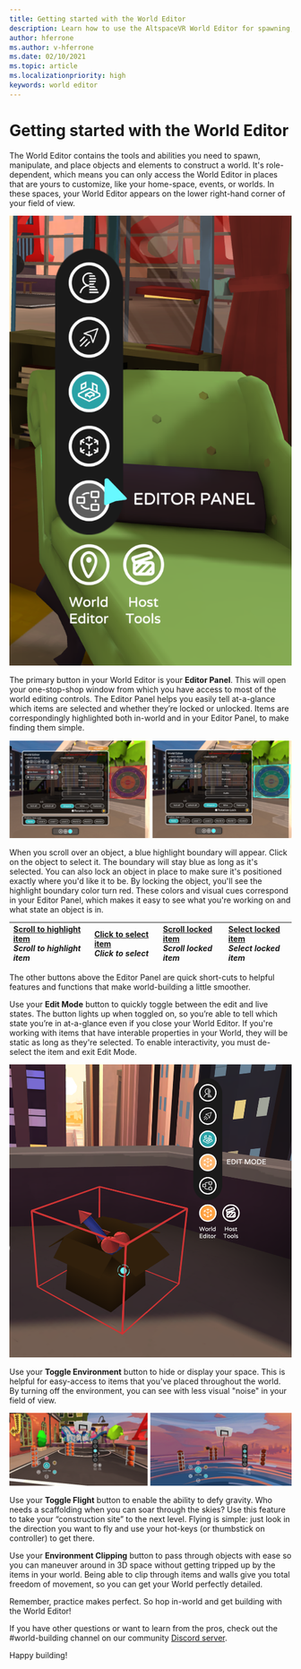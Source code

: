 ```yaml
---
title: Getting started with the World Editor
description: Learn how to use the AltspaceVR World Editor for spawning, manipulating, and placing objects in your worlds.
author: hferrone
ms.author: v-hferrone
ms.date: 02/10/2021
ms.topic: article
ms.localizationpriority: high
keywords: world editor
---
```


# Getting started with the World Editor

The World Editor contains the tools and abilities you need to spawn, manipulate, and place objects and elements to construct a world. It's role-dependent, which means you can only access the World Editor in places that are yours to customize, like your home-space, events, or worlds. In these spaces, your World Editor appears on the lower right-hand corner of your field of view.

![World editor panel options](images/world-editor-img-01.png)

The primary button in your World Editor is your **Editor Panel**. This will open your one-stop-shop window from which you have access to most of the world editing controls. The Editor Panel helps you easily tell at-a-glance which items are selected and whether they’re locked or unlocked. Items are correspondingly highlighted both in-world and in your Editor Panel, to make finding them simple. 

![World editor window](images/world-editor-img-02.png)

When you scroll over an object, a blue highlight boundary will appear. Click on the object to select it. The boundary will stay blue as long as it's selected. You can also lock an object in place to make sure it's positioned exactly where you'd like it to be. By locking the object, you'll see the highlight boundary color turn red. These colors and visual cues correspond in your Editor Panel, which makes it easy to see what you're working on and what state an object is in.

| [Scroll to highlight item](images/world-editor-img-03.png) </br> *Scroll to highlight item*| [Click to select item](images/world-editor-img-04.png) </br> *Click to select* | [Scroll locked item](images/world-editor-img-05.png) </br> *Scroll locked item* | [Select locked item](images/world-editor-img-06.png) </br> *Select locked item* |
|:---|:---|:---|:---|

The other buttons above the Editor Panel are quick short-cuts to helpful features and functions that make world-building a little smoother. 

Use your **Edit Mode** button to quickly toggle between the edit and live states. The button lights up when toggled on, so you’re able to tell which state you’re in at-a-glance even if you close your World Editor. If you're working with items that have interable properties in your World, they will be static as long as they're selected. To enable interactivity, you must de-select the item and exit Edit Mode.

![Object with edit mode selected](images/world-editor-img-07.png)

Use your **Toggle Environment** button to hide or display your space. This is helpful for easy-access to items that you've placed throughout the world. By turning off the environment, you can see with less visual "noise" in your field of view.

![Toggle environment button to hide or display space](images/world-editor-img-08.png)

Use your **Toggle Flight** button to enable the ability to defy gravity. Who needs a scaffolding when you can soar through the skies? Use this feature to take your “construction site” to the next level. Flying is simple: just look in the direction you want to fly and use your hot-keys (or thumbstick on controller) to get there. 

Use your **Environment Clipping** button to pass through objects with ease so you can maneuver around in 3D space without getting tripped up by the items in your world. Being able to clip through items and walls give you total freedom of movement, so you can get your World perfectly detailed.  

Remember, practice makes perfect. So hop in-world and get building with the World Editor! 

If you have other questions or want to learn from the pros, check out the #world-building channel on our community [Discord server](https://discord.com/invite/altspacevr). 

Happy building!